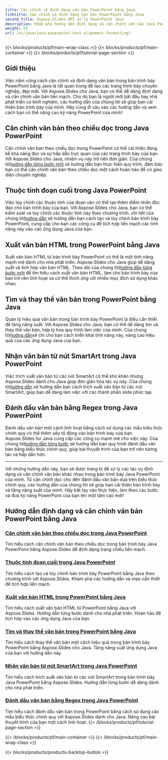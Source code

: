 ```yaml
---
title: Căn chỉnh và định dạng văn bản PowerPoint bằng Java
linktitle: Căn chỉnh và định dạng văn bản PowerPoint bằng Java
second_title: Aspose.Slides API xử lý PowerPoint Java
description: Khám phá hướng dẫn định dạng và căn chỉnh văn bản Java PowerPoint. Tìm hiểu cách căn chỉnh, định dạng, xuất và đánh dấu văn bản bằng Aspose.Slides cho Java.
weight: 23
url: /vi/java/java-powerpoint-text-alignment-formatting/
---
```


{{< blocks/products/pf/main-wrap-class >}}
{{< blocks/products/pf/main-container >}}
{{< blocks/products/pf/tutorial-page-section >}}

## Giới thiệu

Việc nắm vững cách căn chỉnh và định dạng văn bản trong bản trình bày PowerPoint bằng Java là rất quan trọng để tạo các trang trình bày chuyên nghiệp, đẹp mắt. Với Aspose.Slides cho Java, bạn có thể dễ dàng định dạng và căn chỉnh văn bản liền mạch. Cho dù bạn là người mới bắt đầu hay nhà phát triển có kinh nghiệm, các hướng dẫn của chúng tôi sẽ giúp bạn cải thiện bản trình bày của mình. Hãy cùng đi sâu vào các hướng dẫn và xem cách bạn có thể nâng cao kỹ năng PowerPoint của mình!

## Căn chỉnh văn bản theo chiều dọc trong Java PowerPoint
 Căn chỉnh văn bản theo chiều dọc trong PowerPoint có thể cải thiện đáng kể khả năng đọc và sự hấp dẫn trực quan của các trang trình bày của bạn. Với Aspose.Slides cho Java, nhiệm vụ này trở nên đơn giản. Của chúng tôi[hướng dẫn từng bước một](./vertically-align-text-java-powerpoint/) sẽ hướng dẫn bạn thực hiện quy trình, đảm bảo bạn có thể căn chỉnh văn bản theo chiều dọc một cách hoàn hảo để có giao diện chuyên nghiệp.

## Thuộc tính đoạn cuối trong Java PowerPoint
Việc tùy chỉnh các thuộc tính của đoạn văn có thể tạo thêm điểm nhấn độc đáo cho bản trình bày của bạn. Với Aspose.Slides cho Java, bạn có thể kiểm soát và tùy chỉnh các thuộc tính này theo chương trình. chi tiết của chúng tôi[hướng dẫn](./end-paragraph-properties-java-powerpoint/) sẽ hướng dẫn bạn cách tạo và tùy chỉnh bản trình bày PowerPoint, cung cấp cho bạn các công cụ để tích hợp liền mạch các tính năng này vào các ứng dụng Java của bạn.

## Xuất văn bản HTML trong PowerPoint bằng Java
 Xuất văn bản HTML từ bản trình bày PowerPoint có thể là một tính năng mạnh mẽ dành cho nhà phát triển. Aspose.Slides cho Java giúp dễ dàng xuất và tích hợp văn bản HTML. Theo dõi của chúng tôi[hướng dẫn từng bước một](./export-html-text-powerpoint-java/) để tìm hiểu cách xuất văn bản HTML, làm cho bản trình bày của bạn trở nên linh hoạt và có thể thích ứng với nhiều mục đích sử dụng khác nhau.

## Tìm và thay thế văn bản trong PowerPoint bằng Java
 Quản lý hiệu quả văn bản trong bản trình bày PowerPoint là điều cần thiết để tăng năng suất. Với Aspose.Slides cho Java, bạn có thể dễ dàng tìm và thay thế văn bản, hợp lý hóa quy trình làm việc của mình. Của chúng tôi[hướng dẫn](./find-and-replace-text-powerpoint-java/)sẽ chỉ cho bạn cách triển khai tính năng này, nâng cao hiệu quả của các ứng dụng Java của bạn.

## Nhận văn bản từ nút SmartArt trong Java PowerPoint
 Việc trích xuất văn bản từ các nút SmartArt có thể khó khăn nhưng Aspose.Slides dành cho Java giúp đơn giản hóa tác vụ này. Của chúng tôi[hướng dẫn](./get-text-from-smartart-node-java-powerpoint/) sẽ hướng dẫn bạn cách trích xuất văn bản từ các nút SmartArt, giúp bạn dễ dàng làm việc với các thành phần slide phức tạp.

## Đánh dấu văn bản bằng Regex trong Java PowerPoint
 Đánh dấu văn bản một cách linh hoạt bằng cách sử dụng các mẫu biểu thức chính quy có thể thêm yếu tố động vào bản trình bày của bạn. Aspose.Slides for Java cung cấp các công cụ mạnh mẽ cho việc này. Của chúng tôi[hướng dẫn từng bước](./highlight-text-using-regex-java-powerpoint/) sẽ hướng dẫn bạn quy trình đánh dấu văn bản bằng biểu thức chính quy, giúp bài thuyết trình của bạn trở nên tương tác và hấp dẫn hơn.

---

Với những hướng dẫn này, bạn sẽ được trang bị để xử lý các tác vụ định dạng và căn chỉnh văn bản khác nhau trong bản trình bày Java PowerPoint của mình. Từ căn chỉnh dọc cho đến đánh dấu văn bản dựa trên biểu thức chính quy, các hướng dẫn của chúng tôi sẽ giúp bạn cải thiện bản trình bày và tăng năng suất của mình. Hãy bắt tay vào thực hiện, làm theo các bước và đưa kỹ năng PowerPoint của bạn lên một tầm cao mới!
## Hướng dẫn định dạng và căn chỉnh văn bản PowerPoint bằng Java
### [Căn chỉnh văn bản theo chiều dọc trong Java PowerPoint](./vertically-align-text-java-powerpoint/)
Tìm hiểu cách căn chỉnh văn bản theo chiều dọc trong bản trình bày Java PowerPoint bằng Aspose.Slides để định dạng trang chiếu liền mạch.
### [Thuộc tính đoạn cuối trong Java PowerPoint](./end-paragraph-properties-java-powerpoint/)
Tìm hiểu cách tạo và tùy chỉnh bản trình bày PowerPoint bằng Java theo chương trình với Aspose.Slides. Khám phá các hướng dẫn và mẹo cần thiết để tích hợp liền mạch.
### [Xuất văn bản HTML trong PowerPoint bằng Java](./export-html-text-powerpoint-java/)
Tìm hiểu cách xuất văn bản HTML từ PowerPoint bằng Java với Aspose.Slides. Hướng dẫn từng bước dành cho nhà phát triển. Hoàn hảo để tích hợp vào các ứng dụng Java của bạn.
### [Tìm và thay thế văn bản trong PowerPoint bằng Java](./find-and-replace-text-powerpoint-java/)
Tìm hiểu cách thay thế văn bản một cách hiệu quả trong bản trình bày PowerPoint bằng Aspose.Slides cho Java. Tăng năng suất ứng dụng Java của bạn với hướng dẫn này.
### [Nhận văn bản từ nút SmartArt trong Java PowerPoint](./get-text-from-smartart-node-java-powerpoint/)
Tìm hiểu cách trích xuất văn bản từ các nút SmartArt trong bản trình bày Java PowerPoint bằng Aspose.Slides. Hướng dẫn từng bước dễ dàng dành cho nhà phát triển.
### [Đánh dấu văn bản bằng Regex trong Java PowerPoint](./highlight-text-using-regex-java-powerpoint/)
Tìm hiểu cách đánh dấu văn bản trong PowerPoint bằng cách sử dụng các mẫu biểu thức chính quy với Aspose.Slides dành cho Java. Nâng cao bài thuyết trình của bạn một cách linh hoạt.
{{< /blocks/products/pf/tutorial-page-section >}}

{{< /blocks/products/pf/main-container >}}
{{< /blocks/products/pf/main-wrap-class >}}

{{< blocks/products/products-backtop-button >}}
